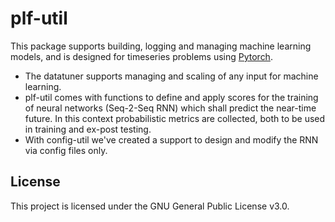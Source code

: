 # plf-util
This package supports building, logging and managing machine learning models, and is designed for timeseries problems using [Pytorch](https://pytorch.org/).

- The datatuner supports managing and scaling of any input for machine learning.
- plf-util comes with functions to define and apply scores for the training of neural networks (Seq-2-Seq RNN) which shall predict the near-time future. In this context probabilistic metrics are collected, both to be used in training and ex-post testing.
- With config-util we've created a support to design and modify the RNN via config files only.  

## License
This project is licensed under the GNU General Public License v3.0.
